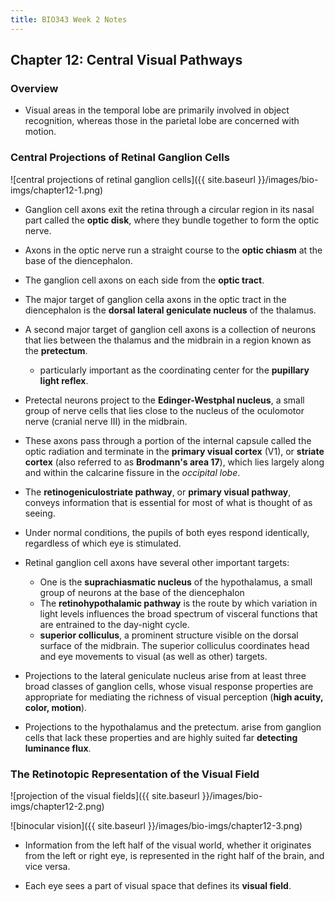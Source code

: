 ```yaml
---
title: BIO343 Week 2 Notes
---
```


## Chapter 12: Central Visual Pathways

### Overview

+   Visual areas in the temporal lobe are primarily involved in object
    recognition, whereas those in the parietal lobe are concerned with motion.

### Central Projections of Retinal Ganglion Cells

![central projections of retinal ganglion cells]({{ site.baseurl }}/images/bio-imgs/chapter12-1.png)

+   Ganglion cell axons exit the retina through a circular region in its
    nasal part called the __optic disk__, where they bundle together
    to form the optic nerve.

+   Axons in the optic nerve run a straight course to the __optic chiasm__
    at the base of the diencephalon.

+   The ganglion cell axons on each side from the __optic tract__.

+   The major target of ganglion cella axons in the optic tract in the
    diencephalon is the __dorsal lateral geniculate nucleus__ of the thalamus.

+   A second major target of ganglion cell axons is a collection of neurons
    that lies between the thalamus and the midbrain in a region known as the
    __pretectum__.
    +   particularly important as the coordinating center for
        the __pupillary light reflex__.

+   Pretectal neurons project to the __Edinger-Westphal nucleus__, a small
    group of nerve cells that lies close to the nucleus of the oculomotor
    nerve (cranial nerve III) in the midbrain.

+   These axons pass through a portion of the internal capsule called the
    optic radiation and terminate in the __primary visual cortex__ (V1),
    or __striate cortex__ (also referred to as __Brodmann's area 17__),
    which lies largely along and within the calcarine fissure in the
    _occipital lobe_.

+   The __retinogeniculostriate pathway__, or __primary visual pathway__,
    conveys information that is essential for most of what is thought of
    as seeing.

+   Under normal conditions, the pupils of both eyes respond identically,
    regardless of which eye is stimulated.

+   Retinal ganglion cell axons have several other important targets:
    +   One is the __suprachiasmatic nucleus__ of the hypothalamus,
        a small group of neurons at the base of the diencephalon
    +   The __retinohypothalamic pathway__ is the route by which variation
        in light levels influences the broad spectrum of visceral functions
        that are entrained to the day-night cycle.
    +   __superior colliculus__, a prominent structure visible on the dorsal
        surface of the midbrain. The superior colliculus coordinates head and
        eye movements to visual (as well as other) targets.

+   Projections to the lateral geniculate nucleus arise from at least three
    broad classes of ganglion cells, whose visual response properties
    are appropriate for mediating the richness of visual perception
    (__high acuity, color, motion__).

+   Projections to the hypothalamus and the pretectum. arise from ganglion
    cells that lack these properties and are highly suited far __detecting
    luminance flux__.

### The Retinotopic Representation of the Visual Field

![projection of the visual fields]({{ site.baseurl }}/images/bio-imgs/chapter12-2.png)

![binocular vision]({{ site.baseurl }}/images/bio-imgs/chapter12-3.png)

+   Information from the left half of the visual world, whether it originates
    from the left or right eye, is represented in the right half of the brain,
    and vice versa.

+   Each eye sees a part of visual space that defines its __visual field__.
